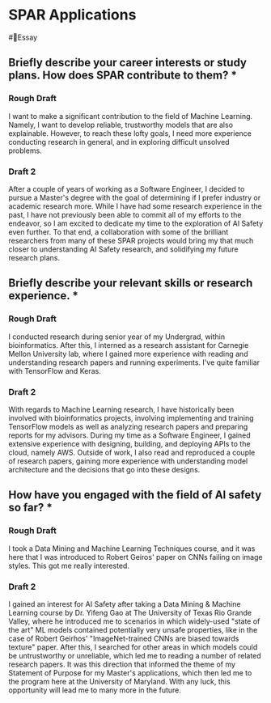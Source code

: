 # SPAR Applications
#📝Essay

## Briefly describe your career interests or study plans. How does SPAR contribute to them? *

### Rough Draft

I want to make a significant contribution to the field of Machine Learning. Namely, I want to develop reliable, trustworthy models that are also explainable. However, to reach these lofty goals, I need more experience conducting research in general, and in exploring difficult unsolved problems.

### Draft 2

After a couple of years of working as a Software Engineer, I decided to pursue a Master's degree with the goal of determining if I prefer industry or academic research more. While I have had some research experience in the past, I have not previously been able to commit all of my efforts to the endeavor, so I am excited to dedicate my time to the exploration of AI Safety even further. To that end, a collaboration with some of the brilliant researchers from many of these SPAR projects would bring my that much closer to understanding AI Safety research, and solidifying my future research plans.

## Briefly describe your relevant skills or research experience. *

### Rough Draft

I conducted research during senior year of my Undergrad, within bioinformatics. After this, I interned as a research assistant for Carnegie Mellon University lab, where I gained more experience with reading and understanding research papers and running experiments. I've quite familiar with TensorFlow and Keras.

### Draft 2

With regards to Machine Learning research, I have historically been involved with bioinformatics projects, involving implementing and training TensorFlow models as well as analyzing research papers and preparing reports for my advisors. During my time as a Software Engineer, I gained extensive experience with designing, building, and deploying APIs to the cloud, namely AWS. Outside of work, I also read and reproduced a couple of research papers, gaining more experience with understanding model architecture and the decisions that go into these designs.

## How have you engaged with the field of AI safety so far? *

### Rough Draft

I took a Data Mining and Machine Learning Techniques course, and it was here that I was introduced to Robert Geiros' paper on CNNs failing on image styles. This got me really interested.

### Draft 2

I gained an interest for AI Safety after taking a Data Mining & Machine Learning course by Dr. Yifeng Gao at The University of Texas Rio Grande Valley, where he introduced me to scenarios in which widely-used "state of the art" ML models contained potentially very unsafe properties, like in the case of Robert Geirhos' "ImageNet-trained CNNs are biased towards texture" paper. After this, I searched for other areas in which models could be untrustworthy or unreliable, which led me to reading a number of related research papers. It was this direction that informed the theme of my Statement of Purpose for my Master's applications, which then led me to the program here at the University of Maryland. With any luck, this opportunity will lead me to many more in the future.

